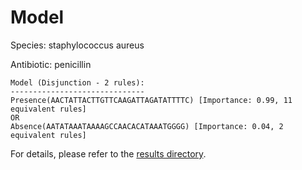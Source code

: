 
# Model

Species: staphylococcus aureus

Antibiotic: penicillin

```
Model (Disjunction - 2 rules):
------------------------------
Presence(AACTATTACTTGTTCAAGATTAGATATTTTC) [Importance: 0.99, 11 equivalent rules]
OR
Absence(AATATAAATAAAAGCCAACACATAAATGGGG) [Importance: 0.04, 2 equivalent rules]

```

For details, please refer to the [results directory](../../../../../results/scm_b/staphylococcus+aureus/penicillin/repeat_1/).

